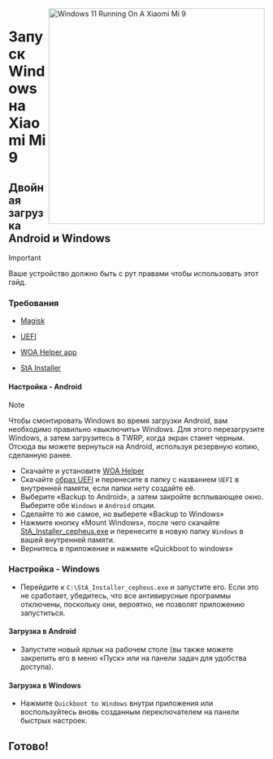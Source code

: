 <img align="right" src="https://raw.githubusercontent.com/woacepheus/Port-Windows-11-Xiaomi-Mi-9/main/cepheus.png" width="425" alt="Windows 11 Running On A Xiaomi Mi 9">

# Запуск Windows на Xiaomi Mi 9

## Двойная загрузка Android и Windows
> [!Important]
> Ваше устройство должно быть с рут правами чтобы использовать этот гайд.

### Требования
- [Magisk](https://github.com/topjohnwu/Magisk/releases/latest)

- [UEFI](https://github.com/woacepheus/Port-Windows-11-Xiaomi-Mi-9/releases/download/1.2/MuCepheusSecureBoot.img)

- [WOA Helper app](https://github.com/Marius586/WoA-Helper-update/releases/tag/WOA)

- [StA Installer](https://github.com/woacepheus/Port-Windows-11-Xiaomi-Mi-9/releases/download/Dualboot/StA_Installer_cepheus.exe)

#### Настройка - Android
> [!NOTE]
>
> Чтобы смонтировать Windows во время загрузки Android, вам необходимо правильно «выключить» Windows. Для этого перезагрузите Windows, а затем загрузитесь в TWRP, когда экран станет черным. Отсюда вы можете вернуться на Android, используя резервную копию, сделанную ранее.

- Скачайте и установите [WOA Helper](https://github.com/woacepheus/Port-Windows-11-Xiaomi-Mi-9/releases/download/Dualboot/woahelper.apk)
- Скачайте [образ UEFI](https://github.com/woacepheus/Port-Windows-11-Xiaomi-Mi-9/releases/download/1.2/MuCepheusDisableSecureBoot.img) и перенесите в папку с названием `UEFI` в внутренней памяти, если папки нету создайте её.
- Выберите «Backup to Android», а затем закройте всплывающее окно. Выберите обе `Windows` и `Android` опции.
- Сделайте то же самое, но выберете «Backup to Windows» 
- Нажмите кнопку «Mount Windows», после чего скачайте [StA_Installer_cepheus.exe](https://github.com/woacepheus/Port-Windows-11-Xiaomi-Mi-9/releases/download/Dualboot/StA_Installer_cepheus.exe) и перенесите в новую папку `Windows` в вашей внутренней памяти.
- Вернитесь в приложение и нажмите «Quickboot to windows»

### Настройка - Windows
- Перейдите к `C:\StA_Installer_cepheus.exe` и запустите его. Если это не сработает, убедитесь, что все антивирусные программы отключены, поскольку они, вероятно, не позволят приложению запуститься.


#### Загрузка в Android
- Запустите новый ярлык на рабочем столе (вы также можете закрепить его в меню «Пуск» или на панели задач для удобства доступа).

#### Загрузка в Windows 
- Нажмите `Quickboot to Windows` внутри приложения или воспользуйтесь вновь созданным переключателем на панели быстрых настроек.

## Готово!
